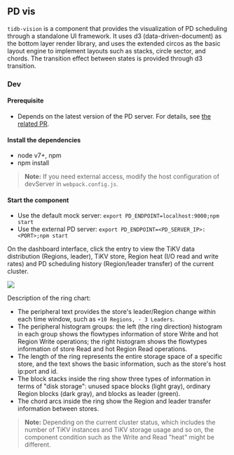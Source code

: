 ## PD vis

`tidb-vision` is a component that provides the visualization of PD scheduling through a standalone UI framework. It uses d3 (data-driven-document) as the bottom layer render library, and uses the extended circos as the basic layout engine to implement layouts such as stacks, circle sector, and chords. The transition effect between states is provided through d3 transition.

### Dev

#### Prerequisite

- Depends on the latest version of the PD server. For details, see [the related PR](https://github.com/pingcap/pd/pull/881).

#### Install the dependencies

- node v7+, npm
- npm install

> **Note:** If you need external access, modify the host configuration of devServer in `webpack.config.js`.

#### Start the component

- Use the default mock server: `export PD_ENDPOINT=localhost:9000;npm start`
- Use the external PD server: `export PD_ENDPOINT=<PD_SERVER_IP>:<PORT>;npm start`

On the dashboard interface, click the entry to view the TiKV data distribution (Regions, leader), TiKV store, Region heat (I/O read and write rates) and PD scheduling history (Region/leader transfer) of the current cluster.

![](./demo.gif)

Description of the ring chart:

- The peripheral text provides the store's leader/Region change within each time window, such as `+10 Regions, - 3 Leaders`.
- The peripheral histogram groups: the left (the ring direction) histogram in each group shows the flowtypes information of store Write and hot Region Write operations; the right histogram shows the flowtypes information of store Read and hot Region Read operations.
- The length of the ring represents the entire storage space of a specific store, and the text shows the basic information, such as the store's host ip:port and id.
- The block stacks inside the ring show three types of information in terms of "disk storage": unused space blocks (light gray), ordinary Region blocks (dark gray), and blocks as leader (green).
- The chord arcs inside the ring show the Region and leader transfer information between stores.

> **Note:** Depending on the current cluster status, which includes the number of TiKV instances and TiKV storage usage and so on, the component condition such as the Write and Read "heat" might be different.
